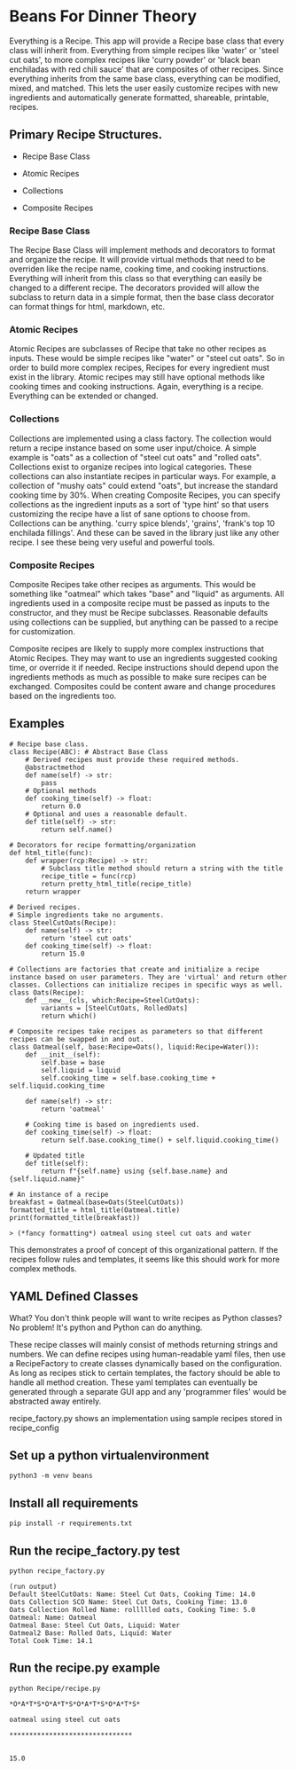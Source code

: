 # Beans For Dinner Theory

Everything is a Recipe. This app will provide a Recipe base class that every class will inherit from. Everything from simple recipes like 'water' or 'steel cut oats', to more complex recipes like 'curry powder' or 'black bean enchiladas with red chili sauce' that are composites of other recipes. Since everything inherits from the same base class, everything can be modified, mixed, and matched. This lets the user easily customize recipes with new ingredients and automatically generate formatted, shareable, printable, recipes.

## Primary Recipe Structures.

- Recipe Base Class

- Atomic Recipes

- Collections

- Composite Recipes

### Recipe Base Class

The Recipe Base Class will implement methods and decorators to format and organize the recipe. It will provide virtual methods that need to be overriden like the recipe name, cooking time, and cooking instructions. Everything will inherit from this class so that everything can easily be changed to a different recipe. The decorators provided will allow the subclass to return data in a simple format, then the base class decorator can format things for html, markdown, etc.

### Atomic Recipes

Atomic Recipes are subclasses of Recipe that take no other recipes as inputs. These would be simple recipes like "water" or "steel cut oats". So in order to build more complex recipes, Recipes for every ingredient must exist in the library. Atomic recipes may still have optional methods like cooking times and cooking instructions. Again, everything is a recipe. Everything can be extended or changed.

### Collections

Collections are implemented using a class factory. The collection would return a recipe instance based on some user input/choice. A simple example is "oats" as a collection of "steel cut oats" and "rolled oats". Collections exist to organize recipes into logical categories. These collections can also instantiate recipes in particular ways. For example, a collection of "mushy oats" could extend "oats", but increase the standard cooking time by 30%. When creating Composite Recipes, you can specify collections as the ingredient inputs as a sort of 'type hint' so that users customizing the recipe have a list of sane options to choose from. Collections can be anything. 'curry spice blends', 'grains', 'frank's top 10 enchilada fillings'. And these can be saved in the library just like any other recipe. I see these being very useful and powerful tools.

### Composite Recipes
Composite Recipes take other recipes as arguments. This would be something like "oatmeal" which takes "base" and "liquid" as arguments. All ingredients used in a composite recipe must be passed as inputs to the constructor, and they must be Recipe subclasses. Reasonable defaults using collections can be supplied, but anything can be passed to a recipe for customization.

Composite recipes are likely to supply more complex instructions that Atomic Recipes. They may want to use an ingredients suggested cooking time, or override it if needed. Recipe instructions should depend upon the ingredients methods as much as possible to make sure recipes can be exchanged. Composites could be content aware and change procedures based on the ingredients too.
  
## Examples

    # Recipe base class.
    class Recipe(ABC): # Abstract Base Class
        # Derived recipes must provide these required methods.
        @abstractmethod
        def name(self) -> str:
            pass
        # Optional methods
        def cooking_time(self) -> float:
            return 0.0
        # Optional and uses a reasonable default.
        def title(self) -> str:
            return self.name()

    # Decorators for recipe formatting/organization
    def html_title(func):
        def wrapper(rcp:Recipe) -> str:
            # Subclass title method should return a string with the title
            recipe_title = func(rcp)
            return pretty_html_title(recipe_title)
        return wrapper

    # Derived recipes.
    # Simple ingredients take no arguments.
    class SteelCutOats(Recipe):
        def name(self) -> str:
            return 'steel cut oats'
        def cooking_time(self) -> float:
            return 15.0

    # Collections are factories that create and initialize a recipe instance based on user parameters. They are 'virtual' and return other classes. Collections can initialize recipes in specific ways as well.
    class Oats(Recipe):
        def __new__(cls, which:Recipe=SteelCutOats):
            variants = [SteelCutOats, RolledOats]
            return which()

    # Composite recipes take recipes as parameters so that different recipes can be swapped in and out.
    class Oatmeal(self, base:Recipe=Oats(), liquid:Recipe=Water()):
        def __init__(self):
            self.base = base
            self.liquid = liquid
            self.cooking_time = self.base.cooking_time + self.liquid.cooking_time

        def name(self) -> str:
            return 'oatmeal'

        # Cooking time is based on ingredients used.
        def cooking_time(self) -> float:
            return self.base.cooking_time() + self.liquid.cooking_time()
        
        # Updated title
        def title(self):
            return f"{self.name} using {self.base.name} and {self.liquid.name}"

    # An instance of a recipe
    breakfast = Oatmeal(base=Oats(SteelCutOats))
    formatted_title = html_title(Oatmeal.title)
    print(formatted_title(breakfast))

    > (*fancy formatting*) oatmeal using steel cut oats and water


This demonstrates a proof of concept of this organizational pattern. If the recipes follow rules and templates, it seems like this should work for more complex methods.

## YAML Defined Classes
What? You don't think people will want to write recipes as Python classes? No problem! It's python and Python can do anything.

These recipe classes will mainly consist of methods returning strings and numbers. We can define recipes using human-readable yaml files, then use a RecipeFactory to create classes dynamically based on the configuration. As long as recipes stick to certain templates, the factory should be able to handle all method creation. These yaml templates can eventually be generated through a separate GUI app and any 'programmer files' would be abstracted away entirely.

recipe_factory.py shows an implementation using sample recipes stored in recipe_config


## Set up a python virtualenvironment

    python3 -m venv beans

## Install all requirements

    pip install -r requirements.txt

## Run the recipe_factory.py test

    python recipe_factory.py

    (run output)
    Default SteelCutOats: Name: Steel Cut Oats, Cooking Time: 14.0
    Oats Collection SCO Name: Steel Cut Oats, Cooking Time: 13.0
    Oats Collection Rolled Name: rollllled oats, Cooking Time: 5.0
    Oatmeal: Name: Oatmeal
    Oatmeal Base: Steel Cut Oats, Liquid: Water
    Oatmeal2 Base: Rolled Oats, Liquid: Water
    Total Cook Time: 14.1

## Run the recipe.py example
    python Recipe/recipe.py

    *O*A*T*S*O*A*T*S*O*A*T*S*O*A*T*S*

    oatmeal using steel cut oats

    *******************************


    15.0
